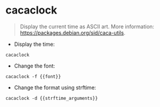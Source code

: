 # cacaclock

> Display the current time as ASCII art.
> More information: <https://packages.debian.org/sid/caca-utils>.

- Display the time:

`cacaclock`

- Change the font:

`cacaclock -f {{font}}`

- Change the format using strftime:

`cacaclock -d {{strftime_arguments}}`

